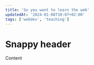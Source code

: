 ```yaml
---
title: 'So you want to learn the web'
updatedAt: '2024-01-08T10:07+02:00'
tags: ['webdev', 'teaching']
---
```


# Snappy header

Content
